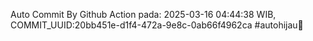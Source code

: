Auto Commit By Github Action pada: 2025-03-16 04:44:38 WIB, COMMIT_UUID:20bb451e-d1f4-472a-9e8c-0ab66f4962ca #autohijau🗿
